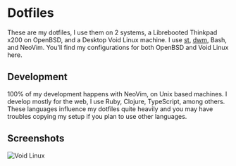 # Dotfiles
These are my dotfiles, I use them on 2 systems, a Librebooted Thinkpad x200 on OpenBSD, and a Desktop Void Linux machine. I use [st](https://github.com/rawleyfowler/st), [dwm](https://github.com/rawleyfowler/dwm), Bash, and NeoVim. You'll find my configurations for both OpenBSD and Void Linux here.

## Development
100% of my development happens with NeoVim, on Unix based machines. I develop mostly for the web, I use Ruby, Clojure, TypeScript, among others. These languages influence my dotfiles quite heavily and you may have troubles copying my setup if you plan to use other languages.

## Screenshots
![Void Linux](https://cdn.discordapp.com/attachments/635625917623828520/1001229393882001408/2022-07-25-144658_1920x1080_scrot.png)
